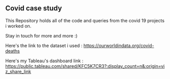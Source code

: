 ## Covid case study 
 
This Repository holds all of the code and queries from the covid 19 projects i worked on.

Stay in touch for more and more :)

Here's the link to the dataset i used : https://ourworldindata.org/covid-deaths

Here's my Tableau's dashboard link : https://public.tableau.com/shared/KFC5K7CR3?:display_count=n&:origin=viz_share_link
